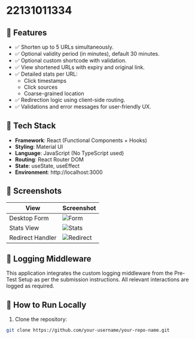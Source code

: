 # 22131011334

## 🚀 Features

- ✅ Shorten up to 5 URLs simultaneously.
- ✅ Optional validity period (in minutes), default 30 minutes.
- ✅ Optional custom shortcode with validation.
- ✅ View shortened URLs with expiry and original link.
- ✅ Detailed stats per URL:
  - Click timestamps
  - Click sources
  - Coarse-grained location
- ✅ Redirection logic using client-side routing.
- ✅ Validations and error messages for user-friendly UX.

## 🧰 Tech Stack

- **Framework**: React (Functional Components + Hooks)
- **Styling**: Material UI
- **Language**: JavaScript (No TypeScript used)
- **Routing**: React Router DOM
- **State**: useState, useEffect
- **Environment**: http://localhost:3000

## 📸 Screenshots

| View             | Screenshot               |
|------------------|---------------------------|
| Desktop Form     | ![Form](./screenshots/desktop-form.png) |
| Stats View       | ![Stats](./screenshots/stats.png) |
| Redirect Handler | ![Redirect](./screenshots/redirect.png) |

## 📜 Logging Middleware

This application integrates the custom logging middleware from the Pre-Test Setup as per the submission instructions. All relevant interactions are logged as required.

## 🔧 How to Run Locally

1. Clone the repository:

```bash
git clone https://github.com/your-username/your-repo-name.git
